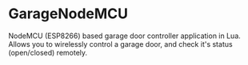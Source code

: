 # GarageNodeMCU
NodeMCU (ESP8266) based garage door controller application in Lua. Allows you to wirelessly control a garage door, and check it's status (open/closed) remotely.


